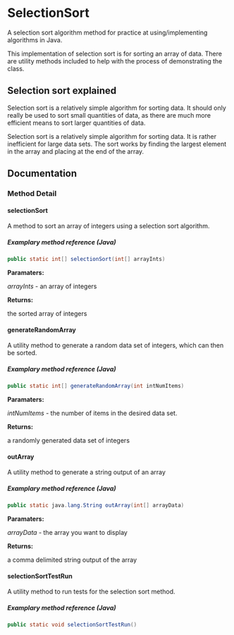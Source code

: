 # SelectionSort
A selection sort algorithm method for practice at using/implementing algorithms in Java.

This implementation of selection sort is for sorting an array of data. There are utility methods included to help with the process of demonstrating the class.

## Selection sort explained
Selection sort is a relatively simple algorithm for sorting data. It should only really be used to sort small quantities of data, as there are much more efficient means to sort larger quantities of data.

Selection sort is a relatively simple algorithm for sorting data. It is rather inefficient for large data sets. The sort works by finding the largest element in the array and placing at the end of the array.

## Documentation

### Method Detail

#### selectionSort
A method to sort an array of integers using a selection sort algorithm.
##### Examplary method reference (Java)
```java
public static int[] selectionSort(int[] arrayInts)
```
**Paramaters:**

*arrayInts* - an array of integers

**Returns:**

the sorted array of integers

#### generateRandomArray
A utility method to generate a random data set of integers, which can then be sorted.
##### Examplary method reference (Java)
```java
public static int[] generateRandomArray(int intNumItems)
```
**Paramaters:**

*intNumItems* -  the number of items in the desired data set.

**Returns:**

a randomly generated data set of integers

#### outArray
A utility method to generate a string output of an array
##### Examplary method reference (Java)
```java
public static java.lang.String outArray(int[] arrayData)
```
**Paramaters:**

*arrayData* -  the array you want to display

**Returns:**

a comma delimited string output of the array

#### selectionSortTestRun
A utility method to run tests for the selection sort method.
##### Examplary method reference (Java)
```java
public static void selectionSortTestRun()
```

